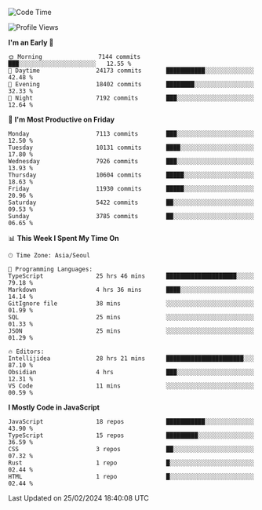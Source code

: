 <!--START_SECTION:waka-->
![Code Time](http://img.shields.io/badge/Code%20Time-5%2C694%20hrs%2048%20mins-blue)

![Profile Views](http://img.shields.io/badge/Profile%20Views-0-blue)

**I'm an Early 🐤** 

```text
🌞 Morning                7144 commits        ███░░░░░░░░░░░░░░░░░░░░░░   12.55 % 
🌆 Daytime                24173 commits       ███████████░░░░░░░░░░░░░░   42.48 % 
🌃 Evening                18402 commits       ████████░░░░░░░░░░░░░░░░░   32.33 % 
🌙 Night                  7192 commits        ███░░░░░░░░░░░░░░░░░░░░░░   12.64 % 
```
📅 **I'm Most Productive on Friday** 

```text
Monday                   7113 commits        ███░░░░░░░░░░░░░░░░░░░░░░   12.50 % 
Tuesday                  10131 commits       ████░░░░░░░░░░░░░░░░░░░░░   17.80 % 
Wednesday                7926 commits        ███░░░░░░░░░░░░░░░░░░░░░░   13.93 % 
Thursday                 10604 commits       █████░░░░░░░░░░░░░░░░░░░░   18.63 % 
Friday                   11930 commits       █████░░░░░░░░░░░░░░░░░░░░   20.96 % 
Saturday                 5422 commits        ██░░░░░░░░░░░░░░░░░░░░░░░   09.53 % 
Sunday                   3785 commits        ██░░░░░░░░░░░░░░░░░░░░░░░   06.65 % 
```


📊 **This Week I Spent My Time On** 

```text
🕑︎ Time Zone: Asia/Seoul

💬 Programming Languages: 
TypeScript               25 hrs 46 mins      ████████████████████░░░░░   79.18 % 
Markdown                 4 hrs 36 mins       ████░░░░░░░░░░░░░░░░░░░░░   14.14 % 
GitIgnore file           38 mins             ░░░░░░░░░░░░░░░░░░░░░░░░░   01.99 % 
SQL                      25 mins             ░░░░░░░░░░░░░░░░░░░░░░░░░   01.33 % 
JSON                     25 mins             ░░░░░░░░░░░░░░░░░░░░░░░░░   01.29 % 

🔥 Editors: 
Intellijidea             28 hrs 21 mins      ██████████████████████░░░   87.10 % 
Obsidian                 4 hrs               ███░░░░░░░░░░░░░░░░░░░░░░   12.31 % 
VS Code                  11 mins             ░░░░░░░░░░░░░░░░░░░░░░░░░   00.59 % 
```

**I Mostly Code in JavaScript** 

```text
JavaScript               18 repos            ███████████░░░░░░░░░░░░░░   43.90 % 
TypeScript               15 repos            █████████░░░░░░░░░░░░░░░░   36.59 % 
CSS                      3 repos             ██░░░░░░░░░░░░░░░░░░░░░░░   07.32 % 
Rust                     1 repo              █░░░░░░░░░░░░░░░░░░░░░░░░   02.44 % 
HTML                     1 repo              █░░░░░░░░░░░░░░░░░░░░░░░░   02.44 % 
```




 Last Updated on 25/02/2024 18:40:08 UTC
<!--END_SECTION:waka-->
